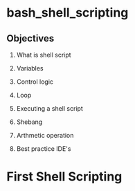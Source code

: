 # bash_shell_scripting

## Objectives

1) What is shell script 

2) Variables

3) Control logic

4) Loop

5) Executing a shell script

6) Shebang

7) Arthmetic operation

8) Best practice IDE's


# First Shell Scripting





